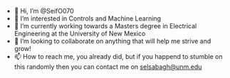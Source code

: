 - 👋 Hi, I’m @SeifO070
- 👀 I’m interested in Controls and Machine Learning
- 🌱 I’m currently working towards a Masters degree in Electrical Engineering at the University of New Mexico
- 💞️ I’m looking to collaborate on anything that will help me strive and grow!
- 📫 How to reach me, you already did, but if you happend to stumble on this randomly then you can contact me on selsabagh@unm.edu
<!---
SeifO070/SeifO070 is a ✨ special ✨ repository because its `README.md` (this file) appears on your GitHub profile.
You can click the Preview link to take a look at your changes.
--->
